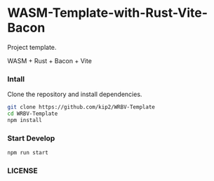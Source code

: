 # WASM-Template-with-Rust-Vite-Bacon

Project template.

WASM + Rust + Bacon + Vite

### Intall

Clone the repository and install dependencies.

```sh
git clone https://github.com/kip2/WRBV-Template
cd WRBV-Template
npm install
```

### Start Develop

```sh
npm run start
```

### LICENSE

